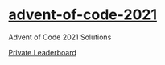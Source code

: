 # [advent-of-code-2021](https://adventofcode.com/2021)
Advent of Code 2021 Solutions

[Private Leaderboard](https://adventofcode.com/2021/leaderboard/private/view/1428780)
